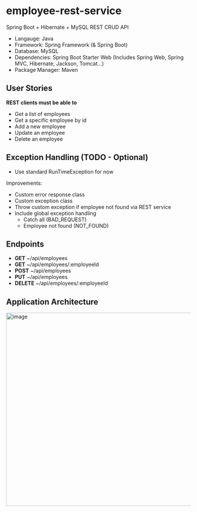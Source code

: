# employee-rest-service
Spring Boot + Hibernate + MySQL REST CRUD API

- Langauge: Java
- Framework: Spring Framework (& Spring Boot)
- Database: MySQL
- Dependencies: Spring Boot Starter Web (Includes Spring Web, Spring MVC, Hibernate, Jackson, Tomcat...)
- Package Manager: Maven

## User Stories

**REST clients must be able to**
- Get a list of employees
- Get a specific employee by id
- Add a new employee
- Update an employee
- Delete an employee

## Exception Handling (TODO - Optional)
- Use standard RunTimeException for now

Improvements:
- Custom error response class
- Custom exception class
- Throw custom exception if employee not found via REST service
- Include global exception handling
  - Catch all (BAD_REQUEST)
  - Employee not found (NOT_FOUND)

## Endpoints
- **GET** ~/api/employees
- **GET** ~/api/employees/:employeeId
- **POST** ~/api/employees
- **PUT** ~/api/employees
- **DELETE** ~/api/employees/:employeeId

## Application Architecture
<img width="525" alt="image" src="https://user-images.githubusercontent.com/111836326/210303239-5724fb7c-359f-4bc6-ab86-a326b3ba6c61.png">
